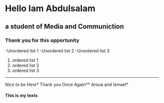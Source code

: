 # Hello Iam Abdulsalam 
## a student of Media and Communiction
### Thank you for this opportunity

-Unordered list 1
-Unordered list 2
-Unordered list 3

1. ordered list 1
2. ordered list 2
3. ordered list 3

----
*Nice to be Here** Thank you Once Again** Aroua and Ismael* 
#### This is my texts

